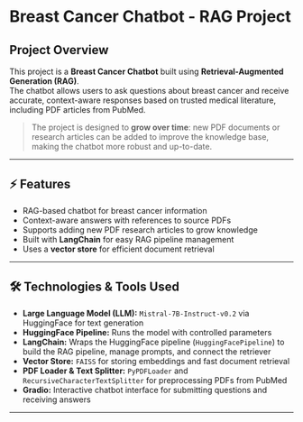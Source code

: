 # Breast Cancer Chatbot - RAG Project

## Project Overview
This project is a **Breast Cancer Chatbot** built using **Retrieval-Augmented Generation (RAG)**.  
The chatbot allows users to ask questions about breast cancer and receive accurate, context-aware responses based on trusted medical literature, including PDF articles from PubMed.

> The project is designed to **grow over time**: new PDF documents or research articles can be added to improve the knowledge base, making the chatbot more robust and up-to-date.

---

## ⚡ Features
- RAG-based chatbot for breast cancer information  
- Context-aware answers with references to source PDFs  
- Supports adding new PDF research articles to grow knowledge  
- Built with **LangChain** for easy RAG pipeline management  
- Uses a **vector store** for efficient document retrieval  

---

## 🛠 Technologies & Tools Used
- **Large Language Model (LLM):** `Mistral-7B-Instruct-v0.2` via HuggingFace for text generation  
- **HuggingFace Pipeline:** Runs the model with controlled parameters 
- **LangChain:** Wraps the HuggingFace pipeline (`HuggingFacePipeline`) to build the RAG pipeline, manage prompts, and connect the retriever  
- **Vector Store:** `FAISS` for storing embeddings and fast document retrieval  
- **PDF Loader & Text Splitter:** `PyPDFLoader` and `RecursiveCharacterTextSplitter` for preprocessing PDFs from PubMed  
- **Gradio:** Interactive chatbot interface for submitting questions and receiving answers  

---


